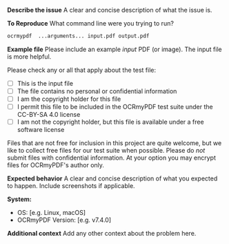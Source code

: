 **Describe the issue**
A clear and concise description of what the issue is.

**To Reproduce**
What command line were you trying to run?

```bash
ocrmypdf  ...arguments... input.pdf output.pdf
```

**Example file**
Please include an example *input* PDF (or image). The input file is more helpful.

Please check any or all that apply about the test file:

- [ ] This is the input file
- [ ] The file contains no personal or confidential information
- [ ] I am the copyright holder for this file
- [ ] I permit this file to be included in the OCRmyPDF test suite under the CC-BY-SA 4.0 license
- [ ] I am not the copyright holder, but this file is available under a free software license

Files that are not free for inclusion in this project are quite welcome, but we like to collect free files for our test suite when possible. Please do *not* submit files with confidential information. At your option you may encrypt files for OCRmyPDF's author only.

**Expected behavior**
A clear and concise description of what you expected to happen. Include screenshots if applicable.

**System:**

- OS: [e.g. Linux, macOS]
- OCRmyPDF Version: [e.g. v7.4.0]

**Additional context**
Add any other context about the problem here.

